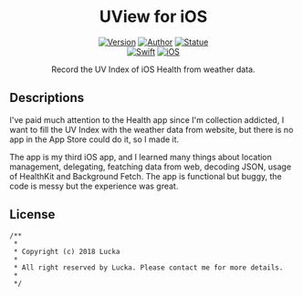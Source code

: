 <h1 align=center>UView for iOS</h1>
<p align=center>
    <a href=""><img alt="Version" src="https://img.shields.io/badge/version-1.1-brightgreen.svg"/></a>
    <a href="https://lucka.moe"><img alt="Author" src="https://img.shields.io/badge/author-lucka-5880C8.svg"/></a>
    <a href=""><img alt="Statue" src="https://img.shields.io/badge/statue-shelved-orange.svg"/></a><br>
    <a href=""><img alt="Swift" src="https://img.shields.io/badge/swift-4-fdab50.svg"/></a>
    <a href=""><img alt="iOS" src="https://img.shields.io/badge/iOS-11+-aaafaf.svg"/></a>
</p>
<p align=center>
    Record the UV Index of iOS Health from weather data.
</p>

## Descriptions
I've paid much attention to the Health app since I'm collection addicted, I want to fill the UV Index with the weather data from website, but there is no app in the App Store could do it, so I made it.

The app is my third iOS app, and I learned many things about location management, delegating, featching data from web, decoding JSON, usage of HealthKit and Background Fetch. The app is functional but buggy, the code is messy but the experience was great.

## License
```
/**
 *
 * Copyright (c) 2018 Lucka
 *
 * All right reserved by Lucka. Please contact me for more details.
 *
 */
```
